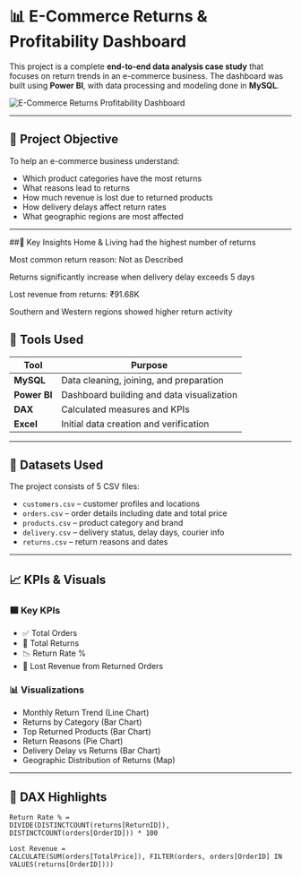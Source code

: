 # 📊 E-Commerce Returns & Profitability Dashboard

This project is a complete **end-to-end data analysis case study** that focuses on return trends in an e-commerce business. The dashboard was built using **Power BI**, with data processing and modeling done in **MySQL**.

![E-Commerce Returns   Profitability Dashboard](https://github.com/user-attachments/assets/76565b77-8285-491f-b71e-77bb3f292199)

---

## 🧠 Project Objective

To help an e-commerce business understand:
- Which product categories have the most returns
- What reasons lead to returns
- How much revenue is lost due to returned products
- How delivery delays affect return rates
- What geographic regions are most affected

---
##🧾 Key Insights
Home & Living had the highest number of returns

Most common return reason: Not as Described

Returns significantly increase when delivery delay exceeds 5 days

Lost revenue from returns: ₹91.68K

Southern and Western regions showed higher return activity


## 🔧 Tools Used

| Tool | Purpose |
|------|---------|
| **MySQL** | Data cleaning, joining, and preparation |
| **Power BI** | Dashboard building and data visualization |
| **DAX** | Calculated measures and KPIs |
| **Excel** | Initial data creation and verification |

---

## 📂 Datasets Used

The project consists of 5 CSV files:

- `customers.csv` – customer profiles and locations
- `orders.csv` – order details including date and total price
- `products.csv` – product category and brand
- `delivery.csv` – delivery status, delay days, courier info
- `returns.csv` – return reasons and dates

---

## 📈 KPIs & Visuals

### 🟦 Key KPIs
- ✅ Total Orders
- 🔁 Total Returns
- 📉 Return Rate %
- 💸 Lost Revenue from Returned Orders

### 📊 Visualizations
- Monthly Return Trend (Line Chart)
- Returns by Category (Bar Chart)
- Top Returned Products (Bar Chart)
- Return Reasons (Pie Chart)
- Delivery Delay vs Returns (Bar Chart)
- Geographic Distribution of Returns (Map)

---

## 🧮 DAX Highlights

```dax
Return Rate % = 
DIVIDE(DISTINCTCOUNT(returns[ReturnID]), DISTINCTCOUNT(orders[OrderID])) * 100

Lost Revenue = 
CALCULATE(SUM(orders[TotalPrice]), FILTER(orders, orders[OrderID] IN VALUES(returns[OrderID])))
